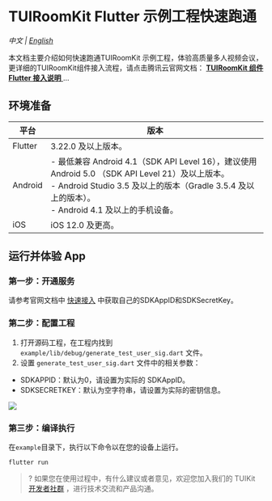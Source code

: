 # TUIRoomKit Flutter 示例工程快速跑通

_中文 | [English](README.md)_

本文档主要介绍如何快速跑通TUIRoomKit 示例工程，体验高质量多人视频会议，更详细的TUIRoomKit组件接入流程，请点击腾讯云官网文档： [**TUIRoomKit 组件 Flutter 接入说明** ](https://cloud.tencent.com/document/product/1690/94555)...


## 环境准备

| 平台| 版本|
| -------------------- | ------ |
| Flutter|3.22.0 及以上版本。|
|Android|- 最低兼容 Android 4.1（SDK API Level 16），建议使用 Android 5.0 （SDK API Level 21）及以上版本。<br>- Android Studio 3.5 及以上的版本（Gradle 3.5.4 及以上的版本）。<br>- Android 4.1 及以上的手机设备。|
|iOS|iOS 12.0 及更高。|



## 运行并体验 App

### 第一步：开通服务
请参考官网文档中 [快速接入](https://cloud.tencent.com/document/product/1690/94555) 中获取自己的SDKAppID和SDKSecretKey。

### 第二步：配置工程

1. 打开源码工程，在工程内找到 `example/lib/debug/generate_test_user_sig.dart` 文件。
2. 设置 `generate_test_user_sig.dart` 文件中的相关参数：
<ul style="margin:0"><li/>SDKAPPID：默认为0，请设置为实际的 SDKAppID。
<li/>SDKSECRETKEY：默认为空字符串，请设置为实际的密钥信息。</ul>

![](../../Preview/test-user-sig-flutter.png)

### 第三步：编译执行

在`example`目录下，执行以下命令以在您的设备上运行。
```
flutter run
```

>? 如果您在使用过程中，有什么建议或者意见，欢迎您加入我们的 TUIKit [开发者社群](https://zhiliao.qq.com/s/cWSPGIIM62CC/cFUPGIIM62CF) ，进行技术交流和产品沟通。